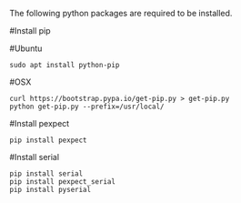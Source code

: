 



The following python packages are required to be installed.


#Install pip

#Ubuntu
```
sudo apt install python-pip
```
#OSX
```
curl https://bootstrap.pypa.io/get-pip.py > get-pip.py
python get-pip.py --prefix=/usr/local/
```
#Install pexpect
```
pip install pexpect
```

#Install serial
```
pip install serial
pip install pexpect_serial
pip install pyserial
```
